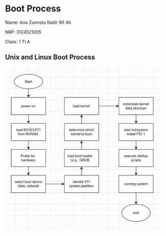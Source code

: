 # Boot Process

Name: Ana Zumrotu Nailir Rif Ah

NRP: 3124521005

Class: 1 TI A

## Unix and Linux Boot Process

![Gambar teks editor VS Code](unixandlinux.jpg)
